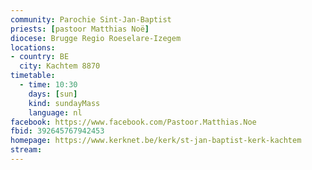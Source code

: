 ```yaml
---
community: Parochie Sint-Jan-Baptist
priests: [pastoor Matthias Noë]
diocese: Brugge Regio Roeselare-Izegem
locations:
- country: BE
  city: Kachtem 8870
timetable:
  - time: 10:30
    days: [sun]
    kind: sundayMass
    language: nl
facebook: https://www.facebook.com/Pastoor.Matthias.Noe
fbid: 392645767942453
homepage: https://www.kerknet.be/kerk/st-jan-baptist-kerk-kachtem
stream:
---
```

